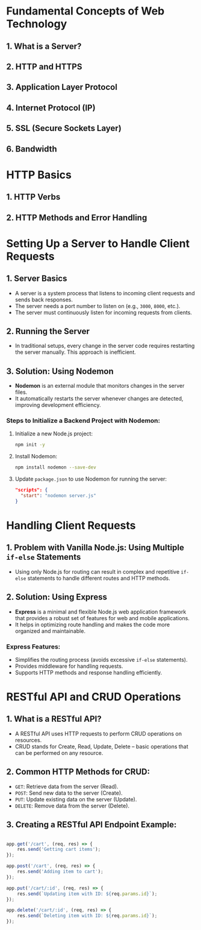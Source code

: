 # Fundamental Concepts of Web Technology
## 1. What is a Server?
## 2. HTTP and HTTPS
## 3. Application Layer Protocol
## 4. Internet Protocol (IP)
## 5. SSL (Secure Sockets Layer)
## 6. Bandwidth

# HTTP Basics
## 1. HTTP Verbs
## 2. HTTP Methods and Error Handling
















# Setting Up a Server to Handle Client Requests

## 1. Server Basics
- A server is a system process that listens to incoming client requests and sends back responses.
- The server needs a port number to listen on (e.g., `3000`, `8000`, etc.).
- The server must continuously listen for incoming requests from clients.

## 2. Running the Server
- In traditional setups, every change in the server code requires restarting the server manually. This approach is inefficient.

## 3. Solution: Using Nodemon
- **Nodemon** is an external module that monitors changes in the server files.
- It automatically restarts the server whenever changes are detected, improving development efficiency.

### Steps to Initialize a Backend Project with Nodemon:
1. Initialize a new Node.js project:
   ```bash
   npm init -y
   ```
2. Install Nodemon:
   ```bash
   npm install nodemon --save-dev
   ```
3. Update `package.json` to use Nodemon for running the server:
   ```json
   "scripts": {
     "start": "nodemon server.js"
   }
   ```

# Handling Client Requests

## 1. Problem with Vanilla Node.js: Using Multiple `if-else` Statements
- Using only Node.js for routing can result in complex and repetitive `if-else` statements to handle different routes and HTTP methods.

## 2. Solution: Using Express
- **Express** is a minimal and flexible Node.js web application framework that provides a robust set of features for web and mobile applications.
- It helps in optimizing route handling and makes the code more organized and maintainable.

### Express Features:
- Simplifies the routing process (avoids excessive `if-else` statements).
- Provides middleware for handling requests.
- Supports HTTP methods and response handling efficiently.

# RESTful API and CRUD Operations

## 1. What is a RESTful API?
- A RESTful API uses HTTP requests to perform CRUD operations on resources.
- CRUD stands for Create, Read, Update, Delete – basic operations that can be performed on any resource.

## 2. Common HTTP Methods for CRUD:
- `GET`: Retrieve data from the server (Read).
- `POST`: Send new data to the server (Create).
- `PUT`: Update existing data on the server (Update).
- `DELETE`: Remove data from the server (Delete).

## 3. Creating a RESTful API Endpoint Example:
```javascript

app.get('/cart', (req, res) => {
    res.send('Getting cart items');
});

app.post('/cart', (req, res) => {
    res.send('Adding item to cart');
});

app.put('/cart/:id', (req, res) => {
    res.send(`Updating item with ID: ${req.params.id}`);
});

app.delete('/cart/:id', (req, res) => {
    res.send(`Deleting item with ID: ${req.params.id}`);
});
```
